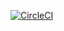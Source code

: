 [![CircleCI](https://dl.circleci.com/status-badge/img/gh/dammyadewoyin/hello/tree/main.svg?style=svg)](https://dl.circleci.com/status-badge/redirect/gh/dammyadewoyin/hello/tree/main)